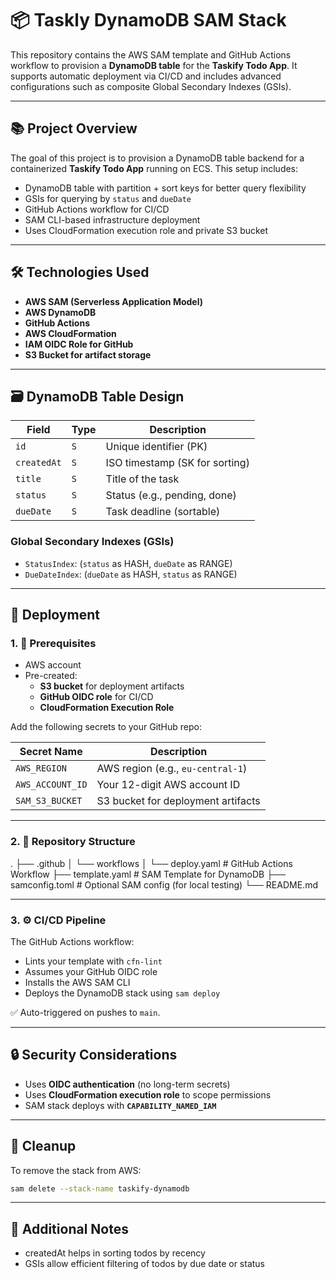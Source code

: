 # 📦 Taskly DynamoDB SAM Stack

This repository contains the AWS SAM template and GitHub Actions workflow to provision a **DynamoDB table** for the **Taskify Todo App**. It supports automatic deployment via CI/CD and includes advanced configurations such as composite Global Secondary Indexes (GSIs).

---

## 📚 Project Overview

The goal of this project is to provision a DynamoDB table backend for a containerized **Taskify Todo App** running on ECS. This setup includes:

- DynamoDB table with partition + sort keys for better query flexibility
- GSIs for querying by `status` and `dueDate`
- GitHub Actions workflow for CI/CD
- SAM CLI-based infrastructure deployment
- Uses CloudFormation execution role and private S3 bucket

---

## 🛠️ Technologies Used

- **AWS SAM (Serverless Application Model)**
- **AWS DynamoDB**
- **GitHub Actions**
- **AWS CloudFormation**
- **IAM OIDC Role for GitHub**
- **S3 Bucket for artifact storage**

---

## 🗃️ DynamoDB Table Design

| Field       | Type | Description                     |
|-------------|------|---------------------------------|
| `id`        | `S`  | Unique identifier (PK)          |
| `createdAt` | `S`  | ISO timestamp (SK for sorting)  |
| `title`     | `S`  | Title of the task               |
| `status`    | `S`  | Status (e.g., pending, done)    |
| `dueDate`   | `S`  | Task deadline (sortable)        |

### Global Secondary Indexes (GSIs)

- `StatusIndex`: (`status` as HASH, `dueDate` as RANGE)
- `DueDateIndex`: (`dueDate` as HASH, `status` as RANGE)

---

## 🚀 Deployment

### 1. 🔧 Prerequisites

- AWS account
- Pre-created:
  - **S3 bucket** for deployment artifacts
  - **GitHub OIDC role** for CI/CD
  - **CloudFormation Execution Role**

Add the following secrets to your GitHub repo:

| Secret Name        | Description                             |
|--------------------|-----------------------------------------|
| `AWS_REGION`       | AWS region (e.g., `eu-central-1`)       |
| `AWS_ACCOUNT_ID`   | Your 12-digit AWS account ID            |
| `SAM_S3_BUCKET`    | S3 bucket for deployment artifacts      |

---

### 2. 📁 Repository Structure
.
├── .github
│   └── workflows
│       └── deploy.yaml       # GitHub Actions Workflow
├── template.yaml             # SAM Template for DynamoDB
├── samconfig.toml            # Optional SAM config (for local testing)
└── README.md

---

### 3. ⚙️ CI/CD Pipeline

The GitHub Actions workflow:
- Lints your template with `cfn-lint`
- Assumes your GitHub OIDC role
- Installs the AWS SAM CLI
- Deploys the DynamoDB stack using `sam deploy`

✅ Auto-triggered on pushes to `main`.

---

## 🔒 Security Considerations

- Uses **OIDC authentication** (no long-term secrets)
- Uses **CloudFormation execution role** to scope permissions
- SAM stack deploys with **`CAPABILITY_NAMED_IAM`**

---

## 🧼 Cleanup

To remove the stack from AWS:

```bash
sam delete --stack-name taskify-dynamodb

```

---

## 🧠 Additional Notes
- createdAt helps in sorting todos by recency
- GSIs allow efficient filtering of todos by due date or status